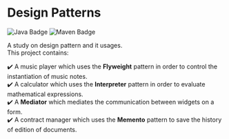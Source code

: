 # Design Patterns

![Java Badge](https://img.shields.io/badge/-Java-blue?style=flat-square&logo=java)
![Maven Badge](https://img.shields.io/badge/-Maven-C71A36?style=flat-square&logo=Apache%20Maven&logoColor=white)

A study on design pattern and it usages.<br>
This project contains:

:heavy_check_mark: A music player which uses the <b>Flyweight</b> pattern in order to control the instantiation of music notes.<br>
:heavy_check_mark: A calculator which uses the <b>Interpreter</b> pattern in order to evaluate mathematical expressions. <br>
:heavy_check_mark: A <b>Mediator</b> which mediates the communication between widgets on a form.<br>
:heavy_check_mark: A contract manager which uses the <b>Memento</b> pattern to save the history of edition of documents.
